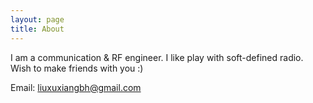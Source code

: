 ```yaml
---
layout: page
title: About
---
```


I am a communication & RF engineer. I like play with soft-defined radio. Wish to make friends with you :)

Email: liuxuxiangbh@gmail.com



